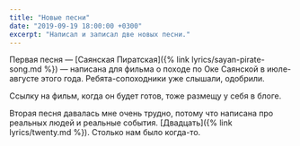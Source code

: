 ```yaml
---
title: "Новые песни"
date: "2019-09-19 18:00:00 +0300"
excerpt: "Написал и записал две новых песни."
---
```


Первая песня&nbsp;&mdash; [Саянская Пиратская]({% link lyrics/sayan-pirate-song.md %})&nbsp;&mdash; написана для фильма о походе по Оке Саянской в июле-августе этого года. Ребята-сопоходники уже слышали, одобрили.

Ссылку на фильм, когда он будет готов, тоже размещу у себя в блоге.

Вторая песня давалась мне очень трудно, потому что написана про реальных людей и реальные события. [Двадцать]({% link lyrics/twenty.md %}). Столько нам было когда-то.
